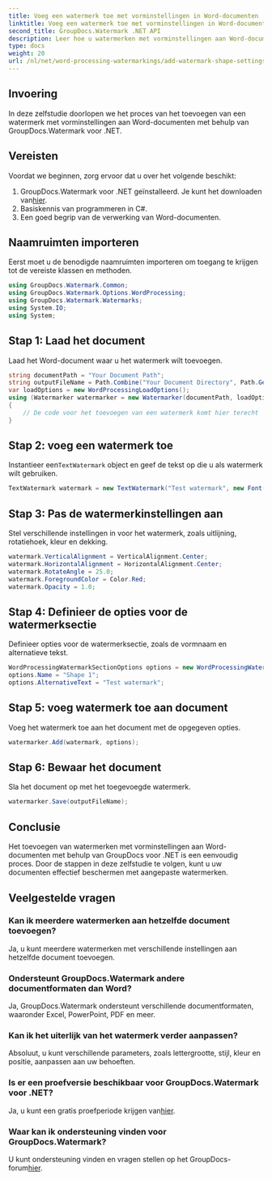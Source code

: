 ```yaml
---
title: Voeg een watermerk toe met vorminstellingen in Word-documenten
linktitle: Voeg een watermerk toe met vorminstellingen in Word-documenten
second_title: GroupDocs.Watermark .NET API
description: Leer hoe u watermerken met vorminstellingen aan Word-documenten kunt toevoegen met GroupDocs voor .NET. Bescherm uw documenten effectief.
type: docs
weight: 20
url: /nl/net/word-processing-watermarkings/add-watermark-shape-settings-word-docs/
---
```

## Invoering
In deze zelfstudie doorlopen we het proces van het toevoegen van een watermerk met vorminstellingen aan Word-documenten met behulp van GroupDocs.Watermark voor .NET.
## Vereisten
Voordat we beginnen, zorg ervoor dat u over het volgende beschikt:
1.  GroupDocs.Watermark voor .NET geïnstalleerd. Je kunt het downloaden van[hier](https://releases.groupdocs.com/Watermark/net/).
2. Basiskennis van programmeren in C#.
3. Een goed begrip van de verwerking van Word-documenten.

## Naamruimten importeren
Eerst moet u de benodigde naamruimten importeren om toegang te krijgen tot de vereiste klassen en methoden.
```csharp
using GroupDocs.Watermark.Common;
using GroupDocs.Watermark.Options.WordProcessing;
using GroupDocs.Watermark.Watermarks;
using System.IO;
using System;
```
## Stap 1: Laad het document
Laad het Word-document waar u het watermerk wilt toevoegen.
```csharp
string documentPath = "Your Document Path";
string outputFileName = Path.Combine("Your Document Directory", Path.GetFileName(documentPath));
var loadOptions = new WordProcessingLoadOptions();
using (Watermarker watermarker = new Watermarker(documentPath, loadOptions))
{
    // De code voor het toevoegen van een watermerk komt hier terecht
}
```
## Stap 2: voeg een watermerk toe
 Instantieer een`TextWatermark` object en geef de tekst op die u als watermerk wilt gebruiken.
```csharp
TextWatermark watermark = new TextWatermark("Test watermark", new Font("Arial", 19));
```
## Stap 3: Pas de watermerkinstellingen aan
Stel verschillende instellingen in voor het watermerk, zoals uitlijning, rotatiehoek, kleur en dekking.
```csharp
watermark.VerticalAlignment = VerticalAlignment.Center;
watermark.HorizontalAlignment = HorizontalAlignment.Center;
watermark.RotateAngle = 25.0;
watermark.ForegroundColor = Color.Red;
watermark.Opacity = 1.0;
```
## Stap 4: Definieer de opties voor de watermerksectie
Definieer opties voor de watermerksectie, zoals de vormnaam en alternatieve tekst.
```csharp
WordProcessingWatermarkSectionOptions options = new WordProcessingWatermarkSectionOptions();
options.Name = "Shape 1";
options.AlternativeText = "Test watermark";
```
## Stap 5: voeg watermerk toe aan document
Voeg het watermerk toe aan het document met de opgegeven opties.
```csharp
watermarker.Add(watermark, options);
```
## Stap 6: Bewaar het document
Sla het document op met het toegevoegde watermerk.
```csharp
watermarker.Save(outputFileName);
```

## Conclusie
Het toevoegen van watermerken met vorminstellingen aan Word-documenten met behulp van GroupDocs voor .NET is een eenvoudig proces. Door de stappen in deze zelfstudie te volgen, kunt u uw documenten effectief beschermen met aangepaste watermerken.
## Veelgestelde vragen
### Kan ik meerdere watermerken aan hetzelfde document toevoegen?
Ja, u kunt meerdere watermerken met verschillende instellingen aan hetzelfde document toevoegen.
### Ondersteunt GroupDocs.Watermark andere documentformaten dan Word?
Ja, GroupDocs.Watermark ondersteunt verschillende documentformaten, waaronder Excel, PowerPoint, PDF en meer.
### Kan ik het uiterlijk van het watermerk verder aanpassen?
Absoluut, u kunt verschillende parameters, zoals lettergrootte, stijl, kleur en positie, aanpassen aan uw behoeften.
### Is er een proefversie beschikbaar voor GroupDocs.Watermark voor .NET?
 Ja, u kunt een gratis proefperiode krijgen van[hier](https://releases.groupdocs.com/).
### Waar kan ik ondersteuning vinden voor GroupDocs.Watermark?
 U kunt ondersteuning vinden en vragen stellen op het GroupDocs-forum[hier](https://forum.groupdocs.com/c/watermark/19).